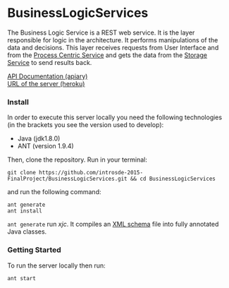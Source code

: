 # BusinessLogicServices

The Business Logic Service is a REST web service. It is the layer responsible for logic in the architecture. It performs manipulations of the data and decisions. This layer receives requests from User Interface and from the [Process Centric Service](https://github.com/introsde-2015-FinalProject/ProcessCentricServices) and gets the data from the [Storage Service](https://github.com/introsde-2015-FinalProject/StorageServices) to send results back.

[API Documentation (apiary)](http://docs.localdatabaseservice.apiary.io/#)  
[URL of the server (heroku)](https://bls-desolate-falls-2352.herokuapp.com/sdelab/)

### Install
In order to execute this server locally you need the following technologies (in the brackets you see the version used to develop):

* Java (jdk1.8.0)
* ANT (version 1.9.4)

Then, clone the repository. Run in your terminal:

```
git clone https://github.com/introsde-2015-FinalProject/BusinessLogicServices.git && cd BusinessLogicServices
```

and run the following command:
```
ant generate
ant install
```

`ant generate` run *xjc*. It compiles an [XML schema](xmlSchemaBLS.xsd) file into fully annotated Java classes.

### Getting Started
To run the server locally then run:
```
ant start
```
